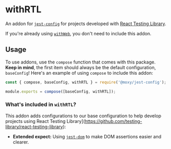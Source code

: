 # withRTL

An addon for [`jest-config`](https://www.github.com/moxystudio/jest-config) for projects developed with [React Testing Library](https://github.com/testing-library/react-testing-library).

If you're already using [`withWeb`](../with-web/), you don't need to include this addon.

## Usage

To use addons, use the `compose` function that comes with this package. **Keep in mind**, the first item should always be the default configuration, `baseConfig`! Here's an example of using `compose` to include this addon:

```js
const { compose, baseConfig, withRTL } = require('@moxy/jest-config');

module.exports = compose([baseConfig, withRTL]);
```

### What's included in `withRTL`?

This addon adds configurations to our base configuration to help develop projects using React Testing Library](https://github.com/testing-library/react-testing-library):
- **Extended expect:** Using [`jest-dom`](https://github.com/testing-library/jest-dom) to make DOM assertions easier and clearer.

